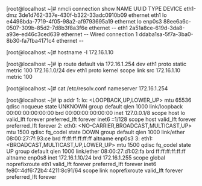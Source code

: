 [root@localhost ~]# nmcli connection show 
NAME      	    UUID                                  TYPE      DEVICE
eth1-dmz  	    3de1d762-337e-430f-b322-33adc0910b09  ethernet  eth1
lo 	  	    e4498bda-7719-4f05-98a2-af9793695a19  ethernet  lo
enp0s3	  	    88ee6a6c-0507-309b-85d2-7d8b3f8a3f6e  ethernet  --
eth1      	    2a51a8ce-619d-3da8-a93e-ed46c3ced639  ethernet  --
Wired connection 1  ddaba1sa-5f7a-3ba0-8b30-fa7fba4171c4  ethernet  --




[root@localhost ~]# hostname -I
172.16.1.10



[root@localhost ~]# ip route
default via 172.16.1.254 dev eth1 proto static metric 100
172.16.1.0/24 dev eth1 proto kernel scope link src 172.16.1.10 metric 100


[root@localhost ~]# cat /etc/resolv.conf
nameserver 172.16.1.254



[root@localhost ~]# ip addr
1: lo: <LOOPBACK,UP,LOWER_UP> mtu 65536 qdisc noqueue state UNKNOWN group default qlen 1000
    link/loopback 00:00:00:00:00:00 brd 00:00:00:00:00:00
    inet 127.0.0.1/8 scope host lo
       valid_lft forever preferred_lft forever
    inet6 ::1/128 scope host
       valid_lft forever preferred_lft forever
2: eth0: <NO-CARRIER,BROADCAST,MULTICAST,UP> mtu 1500 qdisc fq_codel state DOWN group default qlen 1000
    link/ether 08:00:27:7f:93:ce brd ff:ff:ff:ff:ff:ff
    altname enp0s3
3: eth1: <BROADCAST,MULTICAST,UP,LOWER_UP> mtu 1500 qdisc fq_codel state UP group default qlen 1000
    link/ether 08:00:27:d1:02:fa brd ff:ff:ff:ff:ff:ff
    altname enp0s8
    inet 172.16.1.10/24 brd 172.16.1.255 scope global noprefixroute eth1
       valid_lft forever preferred_lft forever
    inet6 fe80::4df6:72b4:4211:8c91/64 scope link noprefixroute
       valid_lft forever preferred_lft forever


